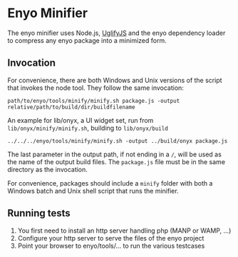 # Enyo Minifier

The enyo minifier uses Node.js, [UglifyJS](http://github.com/mishoo/uglifyjs) and the enyo dependency loader to compress any enyo package into a minimized form.

## Invocation
For convenience, there are both Windows and Unix versions of the script that invokes the node tool.
They follow the same invocation:

	path/to/enyo/tools/minify/minify.sh package.js -output relative/path/to/build/dir/buildfilename

An example for lib/onyx, a UI widget set, run from `lib/onyx/minify/minify.sh`, building to `lib/onyx/build`

	../../../enyo/tools/minify/minify.sh -output ../build/onyx package.js

The last parameter in the output path, if not ending in a `/`, will be used as the name of the output build files.
The `package.js` file must be in the same directory as the invocation.

For convenience, packages should include a `minify` folder with both a Windows batch and Unix shell script that runs the minifier.

## Running tests

1. You first need to install an http server handling php (MANP or WAMP, ...)
2. Configure your http server to serve the files of the enyo project
3. Point your browser to enyo/tools/... to run the various testcases
